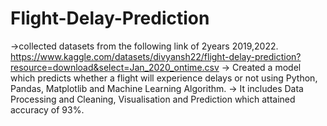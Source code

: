 # Flight-Delay-Prediction

->collected datasets from the following link of 2years 2019,2022.
https://www.kaggle.com/datasets/divyansh22/flight-delay-prediction?resource=download&select=Jan_2020_ontime.csv
-> Created a model which predicts whether a flight will experience delays or not using Python, Pandas, Matplotlib and Machine Learning Algorithm.
-> It includes Data Processing and Cleaning, Visualisation and Prediction which attained accuracy of 93%.
